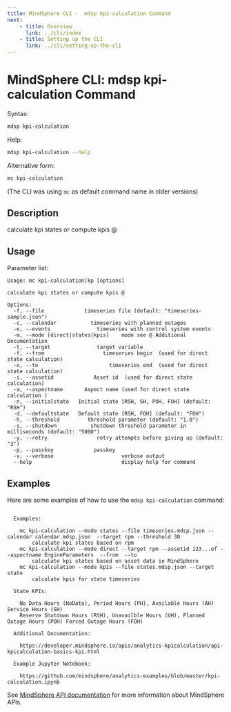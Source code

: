 ```yaml
---
title: MindSphere CLI -  mdsp kpi-calculation Command
next:
    - title: Overview
      link: ../cli/index
    - title: Setting up the CLI
      link: ../cli/setting-up-the-cli
---
```


# MindSphere CLI: mdsp kpi-calculation Command

Syntax:

```bash
mdsp kpi-calculation
```

Help:

```bash
mdsp kpi-calculation --help
```

Alternative form:

```bash
mc kpi-calculation
```

(The CLI was using `mc` as default command name in older versions)

## Description

calculate kpi states or compute kpis @

## Usage

Parameter list:

```text
Usage: mc kpi-calculation|kp [options]

calculate kpi states or compute kpis @

Options:
  -f, --file             timeseries file (default: "timeseries-sample.json")
  -c, --calendar           timeseries with planned outages
  -e, --events               timeseries with control system events
  -m, --mode [direct|states|kpis]    mode see @ Additional Documentation
  -t, --target               target variable
  -f, --from                   timeseries begin  (used for direct state calculation)
  -o, --to                       timeseries end  (used for direct state calculation)
  -i, --assetid             Asset id  (used for direct state calculation)
  -a, --aspectname       Aspect name (used for direct state calculation )
  -n, --initialstate   Initial state [RSH, SH, POH, FOH] (default: "RSH")
  -d, --defaultstate   Default state [RSH, FOH] (default: "FOH")
  -h, --threshold         threshold parameter (default: "1.0")
  -s, --shutdown           shutdown threshold parameter in milliseconds (default: "5000")
  -y, --retry                retry attempts before giving up (default: "3")
  -p, --passkey             passkey
  -v, --verbose                      verbose output
  --help                             display help for command

```

## Examples

Here are some examples of how to use the `mdsp kpi-calculation` command:

```text

  Examples:

    mc kpi-calculation --mode states --file timeseries.mdsp.json --calendar calendar.mdsp.json  --target rpm --threshold 30 
 		calculate kpi states based on rpm
    mc kpi-calculation --mode direct --target rpm --assetid 123...ef --aspectname EngineParameters  --from  --to  
 		calculate kpi states based on asset data in MindSphere
    mc kpi-calculation --mode kpis --file states.mdsp.json --target state 
 		calculate kpis for state timeseries

  State KPIs:

    No Data Hours (NoData), Period Hours (PH), Available Hours (AH) Service Hours (SH) 
    Reserve Shutdown Hours (RSH), Unavailble Hours (UH), Planned Outage Hours (POH) Forced Outage Hours (FOH) 

  Additional Documentation:

    https://developer.mindsphere.io/apis/analytics-kpicalculation/api-kpicalculation-basics-kpi.html

  Example Jupyter Notebook:

    https://github.com/mindsphere/analytics-examples/blob/master/kpi-calculation.ipynb

```

See [MindSphere API documentation](https://documentation.mindsphere.io/MindSphere/apis/index.html) for more information about MindSphere APIs.
